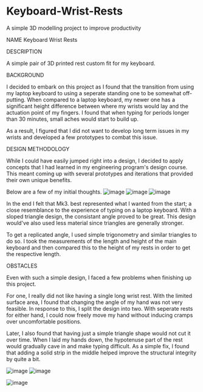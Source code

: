 # Keyboard-Wrist-Rests
A simple 3D modelling project to improve productivity

NAME
Keyboard Wrist Rests

DESCRIPTION

A simple pair of 3D printed rest custom fit for my keyboard. 

BACKGROUND

I decided to embark on this project as I found that the transition from using my laptop keyboard to using a seperate standing one to be somewhat off-putting. When compared to a laptop keyboard, my newer one has a significant height difference between where my wrists would lay and the actuation point of my fingers. I found that when typing for periods longer than 30 minutes, small aches would start to build up. 

As a result, I figured that I did not want to develop long term issues in my wrists and developed a few prototypes to combat this issue.

DESIGN METHODOLOGY

While I could have easily jumped right into a design, I decided to apply concepts that I had learned in my engineering program's design course. This meant coming up with several prototypes and iterations that provided their own unique benefits. 

Below are a few of my initial thoughts. 
![image](https://user-images.githubusercontent.com/74937113/136844626-2a636f69-8787-4200-9386-9fdb90ac84c9.png)
![image](https://user-images.githubusercontent.com/74937113/136844637-848b10a0-66d3-4c83-a6b5-60dcb82e17e4.png)
![image](https://user-images.githubusercontent.com/74937113/136844642-f98fd5c1-dd38-417d-9861-0feb3f1913fa.png)

In the end I felt that Mk3. best represented what I wanted from the start; a close resemblance to the experience of typing on a laptop keyboard. With a sloped triangle design, the consistant angle proved to be great. This design would've also used less material since triangles are generally stronger.

To get a replicated angle, I used simple trigonometry and similar triangles to do so. I took the measurements of the length and height of the main keyboard and then compared this to the height of my rests in order to get the respective length. 

OBSTACLES

Even with such a simple design, I faced a few problems when finishing up this project. 

For one, I really did not like having a single long wrist rest. With the limited surface area, I found that changing the angle of my hand was not very feasible.
In response to this, I split the design into two. With seperate rests for either hand, I could now freely move my hand without inducing cramps over uncomfortable positions.

Later, I also found that having just a simple triangle shape would not cut it over time. When I laid my hands down, the hypotenuse part of the rest would gradually cave in and make typing difficult. As a simple fix, I found that adding a solid strip in the middle helped improve the structural integrity by quite a bit. 

![image](https://user-images.githubusercontent.com/74937113/136845750-8b942a82-c285-423a-b3d7-069ff128057a.png)
![image](https://user-images.githubusercontent.com/74937113/136845762-c51b4616-a7ae-4623-9956-0e5f4192a74c.png)

![image](https://user-images.githubusercontent.com/74937113/136845758-87784210-c044-4513-a741-03d26a098cd5.png)
